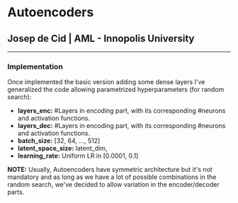 # Autoencoders
## Josep de Cid | AML - Innopolis University

----
### Implementation

Once implemented the basic version adding some dense layers I've generalized the code allowing parametrized hyperparameters (for random search):

- **layers_enc:** #Layers in encoding part, with its corresponding #neurons and activation functions.
- **layers_dec:** #Layers in encoding part, with its corresponding #neurons and activation functions.
- **batch_size:** [32, 64, ..., 512]
- **latent_space_size:** latent_dim,
- **learning_rate:** Uniform LR in [0.0001, 0.1]

**NOTE:** Usually, Autoencoders have symmetric architecture but it's not mandatory and as long as we have a lot of possible combinations in the random search,
we've decided to allow variation in the encoder/decoder parts.